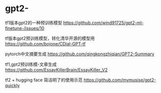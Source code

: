 # gpt2-

tf1版本gpt2的一种预训练模型
https://github.com/wind91725/gpt2-ml-finetune-/issues/10

tf版本gpt2预训练模型，转化清华开源的模型用
https://github.com/bojone/CDial-GPT-tf

pytorch中文摘要生成
https://github.com/qingkongzhiqian/GPT2-Summary

tf1,gpt2预训练模-文章生成
https://github.com/EssayKillerBrain/EssayKiller_V2

tf2 + hugging face 简洁明了的使用示范
https://github.com/mymusise/gpt2-quickly
